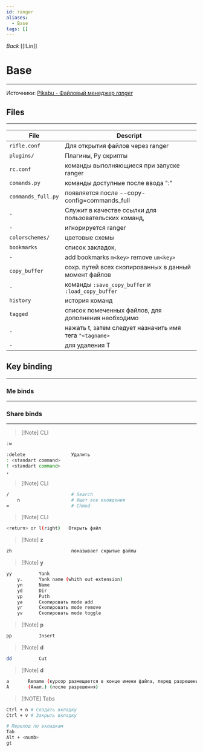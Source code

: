 ```yaml
---
id: ranger
aliases:
  - Base
tags: []
---
```

*Back*
    [[!Lin]]

# Base
---
Источники: [Pikabu - Файловый менеджер *ranger*](https://pikabu.ru/story/faylovyiy_menedzher_ranger_5784003)


## Files
---

| File               | Descript                                                 |
|--------------------|----------------------------------------------------------|
| `rifle.conf`       | Для открытия файлов через  ranger                        |
| `plugins/`         | Плагины,  Py  скрипты                                    |
| `rc.conf`          | команды выполняющиеся при запуске  ranger                |
| `comands.py`       | команды доступные после ввода ":"                        |
| `commands_full.py` | появляется после --copy-config=commands_full             |
| `-`                | Служит в качестве ссылки для пользовательских команд,    |
| `-`                | игнорируется  ranger                                     |
| `colorschemes/`    | цветовые схемы                                           |
| `bookmarks`        | список закладок,                                         |
| `-`                | add bookmarks `m<key>` remove `um<key>`                  |
| `copy_buffer`      | сохр. путей всех скопированных в данный момент файлов    |
| `-`                | команды `:save_copy_buffer` и `:load_copy_buffer`        |
| `history`          | история команд                                           |
| `tagged`           | список помеченных файлов, для дополнения необходимо      |
| `-`                | нажать  t, затем следует назначить имя тега `"<tagname>` |
| `-`                | для удаления  T                                          |

## Key binding
---
### Me binds
---


### Share binds
---
>[!Note] CLI
```sh
:w

:delete                 Удалить
: <standart command>
! <standart command>
,
```

>[!Note] CLI
```sh
/                       # Search
    n                   # Ищет все вхождения
=                       # Chmod
```

>[!Note] CLI
```sh
<return> or l(right)   Открыть файл
```

>[!Note] **z**
```sh
zh                      показывает скрытые файлы
```

>[!Note] **y**
```sh
yy          Yank
    y.      Yank name (whith out extension)
    yn      Name
    yd      Dir
    yp      Puth
    ya      Скопировать mode add
    yr      Скопировать mode remove
    yv      Скопировать mode toggle
```

>[!Note] **p**
```sh
pp          Insert
```
>[!Note] **d**
```sh
dd          Cut
```

>[!Note] **d**
```sh
a       Rename (курсор размещается в конце имени файла, перед разрешением)
A       (Анал.) (после разрешения)
```

> [!NOTE] Tabs
```sh
Ctrl + n # Создать вкладку
Ctrl + v # Закрыть вкладку

# Переход по вкладкам
Tab
Alt + <numb>
gt
```


